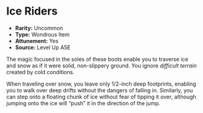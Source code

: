 
# Ice Riders

* **Rarity:** Uncommon
* **Type:** Wondrous Item
* **Attunement:** Yes
* **Source:** Level Up A5E


The magic focused in the soles of these boots enable you to traverse ice and snow as if it were solid, non-slippery ground. You ignore _difficult terrain_  created by cold conditions.

When traveling over snow, you leave only 1/2-inch deep footprints, enabling you to walk over deep drifts without the dangers of falling in. Similarly, you can step onto a floating chunk of ice without fear of tipping it over, although jumping onto the ice will “push” it in the direction of the jump.
